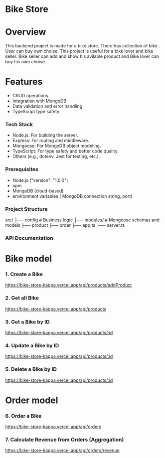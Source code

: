# Bike Store
# Overview
<div> 
<p> This backend project is made for a bike store. There has collection of bike . User can buy own choise. This project is useful for a bike lover and bike seller. Bike seller can add and show his avilable product and Bike lover can buy his own choise. </p>
</div>

# Features
<div> 
  <ul>
    <li>CRUD operations</li>
    <li>Integration with MongoDB</li>
    <li>Data validation and error handling</li>
    <li>TypeScript type safety</li>
  </ul>
</div>

### Tech Stack
<div> 
    <ul>
    <li>Node.js: For building the server.</li>
    <li>Express: For routing and middleware.</li>
    <li>Mongoose: For MongoDB object modeling.</li>
    <li>TypeScript: For type safety and better code quality.</li>
    <li>Others (e.g., dotenv, Jest for testing, etc.).</li>
  
  </ul>
</div>

### Prerequisites
<div> 
    <ul>
    <li>Node.js ("version": "1.0.0")</li>
    <li>npm</li>
    <li>MongoDB (cloud-based)</li>
    <li>environment variables ( MongoDB connection string, port)</li>

  </ul>
</div>

### Project Structure
<div> 
 src/
    ├── config     # Business logic
    ├── modules/    # Mongoose schemas and models
          ├── product
          ├── order
    ├── app.ts    
    ├── server.ts   
    
</div>


### API Documentation

### <h1 style= "font: 15px; "> Bike model </h1>
### 1. Create a Bike
<a> https://bike-store-kappa.vercel.app/api/products/addProduct </a>
### 2. Get all Bike
<a> https://bike-store-kappa.vercel.app/api/products </a>
### 3. Get a Bike by ID
<a>https://bike-store-kappa.vercel.app/api/products/:id </a>
### 4. Update a Bike by ID
<a>https://bike-store-kappa.vercel.app/api/products/:id </a>
### 5. Delete a Bike by ID
<a>https://bike-store-kappa.vercel.app/api/products/:id </a>


## <h1 style= "font: 15px; "> Order model </h1>
### 6. Order a Bike
<a> https://bike-store-kappa.vercel.app/api/orders </a>
### 7. Calculate Revenue from Orders (Aggregation)
<a> https://bike-store-kappa.vercel.app/api/orders/revenue </a>

